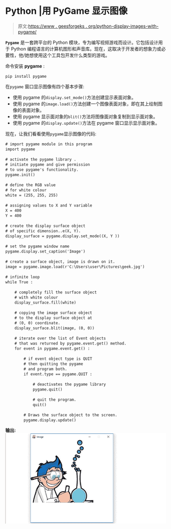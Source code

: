 # Python |用 PyGame 显示图像

> 原文:[https://www . geesforgeks . org/python-display-images-with-pygame/](https://www.geeksforgeeks.org/python-display-images-with-pygame/)

**`Pygame`** 是一套跨平台的 Python 模块，专为编写视频游戏而设计。它包括设计用于 Python 编程语言的计算机图形和声音库。现在，这取决于开发者的想象力或必要性，他/她想使用这个工具包开发什么类型的游戏。

命令安装 **pygame** :

```
pip install pygame

```

在`pygame` 窗口显示图像有四个基本步骤:

*   使用 pygame 的`display.set_mode()`方法创建显示表面对象。
*   使用 pygame 的`image.load()`方法创建一个图像表面对象，即在其上绘制图像的表面对象。
*   使用 pygame 显示面对象的`blit()`方法将图像面对象复制到显示面对象。
*   使用 pygame 的`display.update()`方法在 pygame 窗口显示显示面对象。

现在，让我们看看使用`pygame`显示图像的代码:

```
# import pygame module in this program
import pygame

# activate the pygame library .
# initiate pygame and give permission
# to use pygame's functionality.
pygame.init()

# define the RGB value
# for white colour
white = (255, 255, 255)

# assigning values to X and Y variable
X = 400
Y = 400

# create the display surface object
# of specific dimension..e(X, Y).
display_surface = pygame.display.set_mode((X, Y ))

# set the pygame window name
pygame.display.set_caption('Image')

# create a surface object, image is drawn on it.
image = pygame.image.load(r'C:\Users\user\Pictures\geek.jpg')

# infinite loop
while True :

    # completely fill the surface object
    # with white colour
    display_surface.fill(white)

    # copying the image surface object
    # to the display surface object at
    # (0, 0) coordinate.
    display_surface.blit(image, (0, 0))

    # iterate over the list of Event objects
    # that was returned by pygame.event.get() method.
    for event in pygame.event.get() :

        # if event object type is QUIT
        # then quitting the pygame
        # and program both.
        if event.type == pygame.QUIT :

            # deactivates the pygame library
            pygame.quit()

            # quit the program.
            quit()

        # Draws the surface object to the screen.  
        pygame.display.update() 

```

**输出:**
![output-1](img/39ab34e9be7a1ca4d4043210a12a52f0.png)